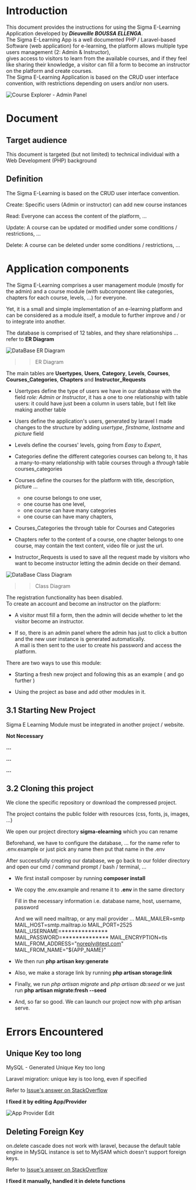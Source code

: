 # Introduction #
This document provides the instructions for using the Sigma E-Learning Application developed by ***Dieuveille BOUSSA ELLENGA***.   
The Sigma E-Learning App is a well documented PHP / Laravel-based Software (web application) for e-learning, the platform allows multiple type users management (2: Admin & Instructor),  
gives access to visitors to learn from the available courses, and if they feel like sharing their knowledge, a visitor can fill a form to become an instructor on the platform and create courses.  
The Sigma E-Learning Application is based on the CRUD user interface convention, with restrictions depending on users and/or non users.  


![Course Explorer - Admin Panel ](img.png)

# Document #

## Target audience ##

This document is targeted (but not limited) to technical individual with a Web Development (PHP) background 


## Definition ##

The Sigma E-Learning is based on the CRUD user interface convention.  

Create: Specific users (Admin or instructor) can add new course instances 

Read: Everyone can access the content of the platform, … 

Update: A course can be updated or modified under some conditions / restrictions, ...  

Delete: A course can be deleted under some conditions / restrictions, ...




# Application components #

The Sigma E-Learning comprises a user management module (mostly for the admin) and a course module (with subcomponent like categories, chapters for each course, levels, ...) for everyone.  

Yet, it is a small and simple implementation of an e-learning platform and can be considered as a module itself, a module to further improve and / or to integrate into another. 

The database is comprised of 12 tables, and they share relationships ... refer to **ER Diagram**


![DataBase ER Diagram ](sigma-er-diagram.png)    

>> ER Diagram 
  
The main tables are **Usertypes**, **Users**, **Category**, **Levels**, **Courses**, **Courses_Categories**, **Chapters** and **Instructor_Requests**
  
 - Usertypes define the type of users we have in our database with the field *role: Admin or Instructor*, it has a one to one relationship with table users: it could have just been a column in users table, but I felt like making another table    

 - Users define the application's users, generated by laravel I made changes to the structure by adding *usertype*, *firstname*, *lastname* and *picture* field

 - Levels define the courses' levels, going from *Easy* to *Expert*,  

 - Categories define the different categories courses can belong to, it has a many-to-many relationship with table courses through a *through* table courses_categories

 - Courses define the courses for the platform with title, description, picture ...  
   - one course belongs to one user,  
   - one course has one level,
   - one course can have many categories   
   - one course can have many chapters,    

 - Courses_Categories the through table for Courses and Categories     

 - Chapters refer to the content of a course, one chapter belongs to one course, may contain the text content, video file or just the url.    

 - Instructor_Requests is used to save all the request made by visitors who want to become instructor letting the admin decide on their demand.
  
  

![DataBase Class Diagram ](sigmaClassDiagram2.drawio.png)  

>> Class Diagram



The registration functionality has been disabled.   
To create an account and become an instructor on the platform:   
- A visitor must fill a form, then the admin will decide whether to let the visitor become an instructor.  


- If so, there is an admin panel where the admin has just to click a button and the new user instance is generated automatically.  
A mail is then sent to the user to create his password and access the platform.


There are two ways to use this module:  
- Starting a fresh new project and following this as an example ( and go further )     

- Using the project as base and add other modules in it.  


 


## 3.1 Starting New Project ##   

Sigma E Learning Module must be integrated in another project / website. 

**Not Necessary**

**...**  

**...**  

**...**


## 3.2 Cloning this project ## 

We clone the specific repository or download the compressed project.    

The project contains the public folder with resources (css, fonts, js, images, ...)

We open our project directory **sigma-elearning** which you can rename

Beforehand, we have to configure the database, ... for the name refer to  .env.example  or just pick any name then put that name in the  .env

After successfully creating our database, we go back to our folder directory and open our cmd / command prompt / bash / terminal, ...

- We first install composer by running  **composer install**  


- We copy the  .env.example and rename it to  **.env**  in the same directory


    Fill in the necessary information i.e. database name, host, username, password  
    
    And we will need mailtrap, or any mail provider ...
        MAIL_MAILER=smtp
        MAIL_HOST=smtp.mailtrap.io
        MAIL_PORT=2525
        MAIL_USERNAME=**************
        MAIL_PASSWORD=**************
        MAIL_ENCRYPTION=tls
        MAIL_FROM_ADDRESS="noreply@test.com"
        MAIL_FROM_NAME="${APP_NAME}"

- We then run  **php artisan key:generate** 


- Also, we make a storage link by running  **php artisan storage:link**  


- Finally, we run  *php artisan migrate* and  *php artisan db:seed*  or we just run  **php artisan migrate:fresh --seed**


- And, so far so good. We can launch our project now with  php artisan serve.



# Errors Encountered #  

## Unique Key too long ##  

MySQL - Generated Unique Key too long  

Laravel migration: unique key is too long, even if specified  

Refer to [Issue's answer on StackOverflow](https://stackoverflow.com/questions/23786359/laravel-migration-unique-key-is-too-long-even-if-specified "Issue's answer on StackOverflow")
    

**I fixed it by editing App/Provider**  

![App Provider Edit ](img_1.png)
     

## Deleting Foreign Key ##  

on.delete cascade does not work with laravel, because the default table engine in MySQL instance is set to MyISAM which doesn't support foreign keys.

Refer to [Issue's answer on StackOverflow](https://stackoverflow.com/questions/24897300/laravel-foreign-key-ondeletecascade-not-working "Issue's answer on StackOverflow")

**I fixed it manually, handled it in delete functions**  




